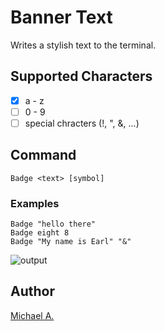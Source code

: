# Banner Text
Writes a stylish text to the terminal. 

## Supported Characters  
- [x] a - z  
- [ ] 0 - 9  
- [ ] special chracters (!, ", &, ...)  

## Command
`Badge <text> [symbol]` 

### Examples
`Badge "hello there"`    
`Badge eight 8`  
`Badge "My name is Earl" "&"`      

![output](https://cloud.githubusercontent.com/assets/16080581/19627808/2345460c-9950-11e6-8cbd-72e863fda435.png)

## Author

[Michael A.](https://se.linkedin.com/in/michaelabebaw)
